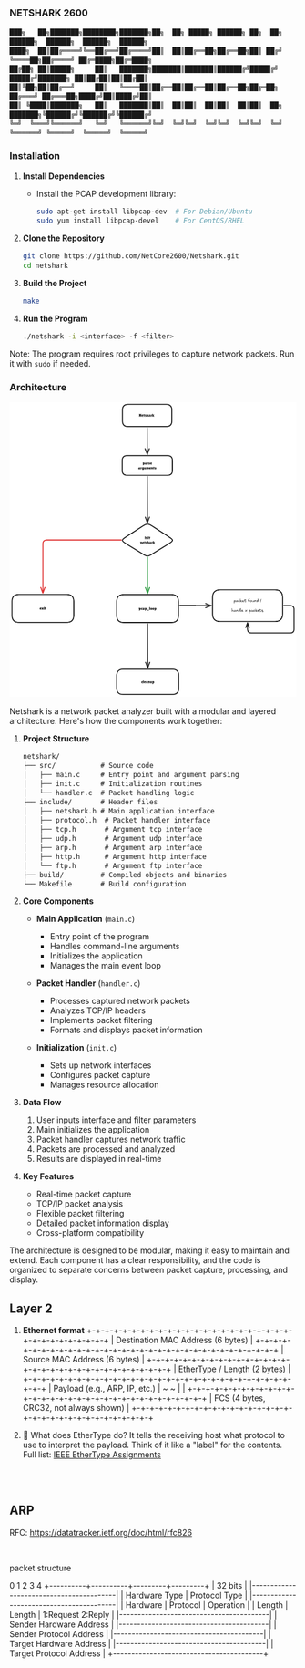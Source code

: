 ### NETSHARK 2600

```
███╗   ██╗███████╗████████╗███████╗██╗  ██╗ █████╗ ██████╗ ██╗  ██╗    ██████╗  ██████╗  ██████╗  ██████╗
████╗  ██║██╔════╝╚══██╔══╝██╔════╝██║  ██║██╔══██╗██╔══██╗██║ ██╔╝    ╚════██╗██╔════╝ ██╔═████╗██╔═████╗
██╔██╗ ██║█████╗     ██║   ███████╗███████║███████║██████╔╝█████╔╝      █████╔╝███████╗ ██║██╔██║██║██╔██║
██║╚██╗██║██╔══╝     ██║   ╚════██║██╔══██║██╔══██║██╔══██╗██╔═██╗     ██╔═══╝ ██╔═══██╗████╔╝██║████╔╝██║
██║ ╚████║███████╗   ██║   ███████║██║  ██║██║  ██║██║  ██║██║  ██╗    ███████╗╚██████╔╝╚██████╔╝╚██████╔╝
╚═╝  ╚═══╝╚══════╝   ╚═╝   ╚══════╝╚═╝  ╚═╝╚═╝  ╚═╝╚═╝  ╚═╝╚═╝  ╚═╝    ╚══════╝ ╚═════╝  ╚═════╝  ╚═════╝
```

### Installation

1. **Install Dependencies**

   - Install the PCAP development library:
     ```bash
     sudo apt-get install libpcap-dev  # For Debian/Ubuntu
     sudo yum install libpcap-devel    # For CentOS/RHEL
     ```

2. **Clone the Repository**

   ```bash
   git clone https://github.com/NetCore2600/Netshark.git
   cd netshark
   ```

3. **Build the Project**

   ```bash
   make
   ```

4. **Run the Program**
   ```bash
   ./netshark -i <interface> -f <filter>
   ```

Note: The program requires root privileges to capture network packets. Run it with `sudo` if needed.

### Architecture

![Netshark](img/image.png)

Netshark is a network packet analyzer built with a modular and layered architecture. Here's how the components work together:

1. **Project Structure**

   ```
   netshark/
   ├── src/           # Source code
   │   ├── main.c     # Entry point and argument parsing
   │   ├── init.c     # Initialization routines
   │   └── handler.c  # Packet handling logic
   ├── include/       # Header files
   │   ├── netshark.h # Main application interface
   │   ├── protocol.h  # Packet handler interface
   │   ├── tcp.h       # Argument tcp interface
   │   ├── udp.h       # Argument udp interface
   │   ├── arp.h       # Argument arp interface
   │   ├── http.h      # Argument http interface
   │   └── ftp.h       # Argument ftp interface
   ├── build/         # Compiled objects and binaries
   └── Makefile       # Build configuration
   ```

2. **Core Components**

   - **Main Application** (`main.c`)

     - Entry point of the program
     - Handles command-line arguments
     - Initializes the application
     - Manages the main event loop

   - **Packet Handler** (`handler.c`)

     - Processes captured network packets
     - Analyzes TCP/IP headers
     - Implements packet filtering
     - Formats and displays packet information

   - **Initialization** (`init.c`)
     - Sets up network interfaces
     - Configures packet capture
     - Manages resource allocation

3. **Data Flow**

   1. User inputs interface and filter parameters
   2. Main initializes the application
   3. Packet handler captures network traffic
   4. Packets are processed and analyzed
   5. Results are displayed in real-time

4. **Key Features**
   - Real-time packet capture
   - TCP/IP packet analysis
   - Flexible packet filtering
   - Detailed packet information display
   - Cross-platform compatibility

The architecture is designed to be modular, making it easy to maintain and extend. Each component has a clear responsibility, and the code is organized to separate concerns between packet capture, processing, and display.


## Layer 2

1. **Ethernet format**
 +-+-+-+-+-+-+-+-+-+-+-+-+-+-+-+-+-+-+-+-+-+-+-+-+-+-+-+-+-+-+-+-+
 |                Destination MAC Address (6 bytes)              |
 +-+-+-+-+-+-+-+-+-+-+-+-+-+-+-+-+-+-+-+-+-+-+-+-+-+-+-+-+-+-+-+-+
 |                Source MAC Address (6 bytes)                   |
 +-+-+-+-+-+-+-+-+-+-+-+-+-+-+-+-+-+-+-+-+-+-+-+-+-+-+-+-+-+-+-+-+
 |           EtherType / Length (2 bytes)                        |
 +-+-+-+-+-+-+-+-+-+-+-+-+-+-+-+-+-+-+-+-+-+-+-+-+-+-+-+-+-+-+-+-+
 |                  Payload (e.g., ARP, IP, etc.)                |
 ~                                                               ~
 |                                                               |
 +-+-+-+-+-+-+-+-+-+-+-+-+-+-+-+-+-+-+-+-+-+-+-+-+-+-+-+-+-+-+-+-+
 |                  FCS (4 bytes, CRC32, not always shown)       |
 +-+-+-+-+-+-+-+-+-+-+-+-+-+-+-+-+-+-+-+-+-+-+-+-+-+-+-+-+-+-+-+-+

2. 🧠 What does EtherType do?
It tells the receiving host what protocol to use to interpret the payload.
Think of it like a "label" for the contents.
Full list: [IEEE EtherType Assignments](https://standards-oui.ieee.org/ethertype/eth.txt)

<br>
<br>

## ARP
RFC: https://datatracker.ietf.org/doc/html/rfc826

<br>

packet structure

0          1          2         3         4
+----------+----------+---------+---------+
|                  32 bits                |
|-----------------------------------------|
|   Hardware Type     |     Protocol Type |
|-----------------------------------------|
| Hardware | Protocol |     Operation     |
| Length   | Length   | 1:Request 2:Reply |
|-----------------------------------------|
|        Sender Hardware Address          |
|-----------------------------------------|
|        Sender Protocol Address          |
|-----------------------------------------|
|        Target Hardware Address          |
|-----------------------------------------|
|        Target Protocol Address          |
+-----------------------------------------+
